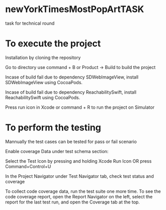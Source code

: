 # newYorkTimesMostPopArtTASK
task for technical round

# To execute the project 

Installation by cloning the repository

Go to directory
use command + B or Product -> Build to build the project

Incase of build fail due to dependency SDWebImageView, install SDWebImageView using CocoaPods.

Incase of build fail due to dependency ReachabilitySwift, install ReachabilitySwift using CocoaPods.

Press run icon in Xcode or command + R to run the project on Simulator



# To perform the testing 

Mannually the test cases can be tested for pass or fail scenario

Enable coverage Data under test schema section:

Select the Test Icon by pressing and holding Xcode Run Icon OR press Command+Control+U

In the Project Navigator under Test Navigator tab, check test status and coverage

To collect code coverage data, run the test suite one more time. To see the code coverage report, open the Report Navigator on the left, select the report for the last test run, and open the Coverage tab at the top.
